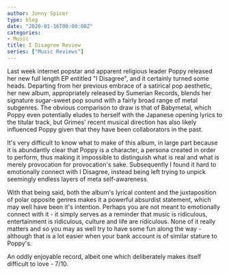 ```yaml
---
author: Jonny Spicer
type: blog
date: "2020-01-16T00:00:00Z"
categories:
- Music
title: I Disagree Review
series: ["Music Reviews"]
---
```

Last week internet popstar and apparent religious leader Poppy released her new full length EP entitled "I Disagree", and it
certainly turned some heads. Departing from her previous embrace of a satirical pop aesthetic, her new album, appropriately
released by Sumerian Records, blends her signature sugar-sweet pop sound with a fairly broad range of metal subgenres. The
obvious comparison to draw is that of Babymetal, which Poppy even potentially eludes to herself with the Japanese opening
lyrics to the titular track, but Grimes' recent musical direction has also likely influenced Poppy given that they have
been collaborators in the past.

It's very difficult to know what to make of this album, in large part because it is abundantly clear that Poppy is a character,
a persona created in order to perform, thus making it impossible to distinguish what is real and what is merely provocation for
provocation's sake. Subsequently I found it hard to emotionally connect with I Disagree, instead being left trying to unpick
seemingly endless layers of meta self-awareness.

With that being said, both the album's lyrical content and the juxtaposition of polar opposite genres makes it a powerful
absurdist statement, which may well have been it's intention. Perhaps you are not meant to emotionally connect with it -
it simply serves as a reminder that music is ridiculous, entertainment is ridiculous, culture and life are ridiculous.
None of it really matters and so you may as well try to have some fun along the way - although that is a lot easier when
your bank account is of similar stature to Poppy's.

An oddly enjoyable record, albeit one which deliberately makes itself difficult to love - 7/10.
